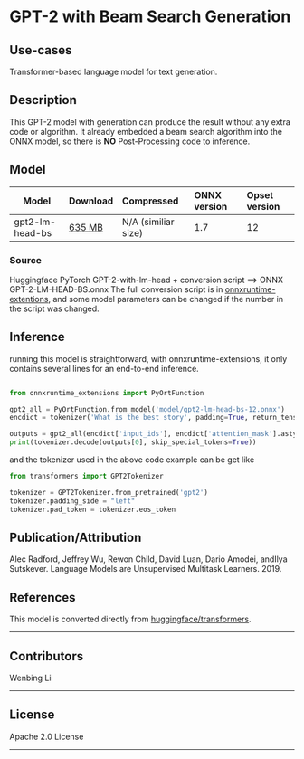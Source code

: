 <!--- SPDX-License-Identifier: Apache-2.0 -->
# GPT-2 with Beam Search Generation

## Use-cases
Transformer-based language model for text generation.

## Description
This GPT-2 model with generation can produce the result without any extra code or algorithm. It already embedded a beam search algorithm into the ONNX model, so there is **NO** Post-Processing code to inference.


## Model

 |Model        |Download  | Compressed |ONNX version|Opset version|
|-------------|:--------------|:--------------|:--------------|:--------------|
|gpt2-lm-head-bs |[635 MB](model/gpt2-lm-head-bs-12.onnx) | N/A (similiar size) | 1.7 | 12


### Source
Huggingface PyTorch GPT-2-with-lm-head + conversion script ==> ONNX GPT-2-LM-HEAD-BS.onnx
The full conversion script is in [onnxruntime-extentions](https://github.com/microsoft/onnxruntime-extensions/blob/main/tutorials/gpt2bs.py), and some model parameters can be changed if the number in the script was changed.

## Inference
running this model is straightforward, with onnxruntime-extensions, it only contains several lines for an end-to-end inference.
```python

from onnxruntime_extensions import PyOrtFunction

gpt2_all = PyOrtFunction.from_model('model/gpt2-lm-head-bs-12.onnx')
encdict = tokenizer('What is the best story', padding=True, return_tensors='np')

outputs = gpt2_all(encdict['input_ids'], encdict['attention_mask'].astype('float32'), 30)
print(tokenizer.decode(outputs[0], skip_special_tokens=True))
```

and the tokenizer used in the above code example can be get like

```python
from transformers import GPT2Tokenizer

tokenizer = GPT2Tokenizer.from_pretrained('gpt2')
tokenizer.padding_side = "left"
tokenizer.pad_token = tokenizer.eos_token
```


## Publication/Attribution
Alec Radford, Jeffrey Wu, Rewon Child, David Luan, Dario Amodei, andIlya Sutskever. Language Models are Unsupervised Multitask Learners. 2019.

## References
This model is converted directly from [huggingface/transformers](https://github.com/huggingface/transformers/blob/main/src/transformers/modeling_gpt2.py).
<hr>

## Contributors
Wenbing Li
<hr>

## License
Apache 2.0 License
<hr>